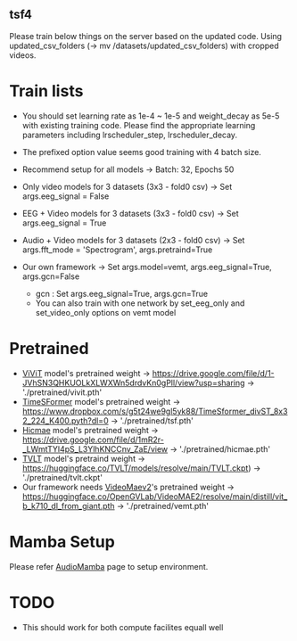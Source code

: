 ## tsf4

Please train below things on the server based on the updated code.
Using updated_csv_folders (-> mv /datasets/updated_csv_folders) with cropped videos.

# Train lists
- You should set learning rate as 1e-4 ~ 1e-5 and weight_decay as 5e-5 with existing training code. Please find the appropriate learning parameters including lrscheduler_step, lrscheduler_decay.
- The prefixed option value seems good training with 4 batch size.
- Recommend setup for all models -> Batch: 32, Epochs 50

  
- Only video models for 3 datasets (3x3 - fold0 csv) -> Set args.eeg_signal = False
- EEG + Video models for 3 datasets (3x3 - fold0 csv) -> Set args.eeg_signal = True

- Audio + Video models for 3 datasets (2x3 - fold0 csv) -> Set args.fft_mode = 'Spectrogram', args.pretraind=True

- Our own framework -> Set args.model=vemt, args.eeg_signal=True, args.gcn=False
  + gcn : Set args.eeg_signal=True, args.gcn=True
  + You can also train with one network by set_eeg_only and set_video_only options on vemt model


# Pretrained
- [ViViT](https://github.com/rishikksh20/ViViT-pytorch) model's pretrained weight -> https://drive.google.com/file/d/1-JVhSN3QHKUOLkXLWXWn5drdvKn0gPll/view?usp=sharing -> './pretrained/vivit.pth'
- [TimeSFormer](https://github.com/facebookresearch/TimeSformer) model's pretrained weight -> https://www.dropbox.com/s/g5t24we9gl5yk88/TimeSformer_divST_8x32_224_K400.pyth?dl=0 -> './pretrained/tsf.pth'
- [Hicmae](https://dl.acm.org/doi/10.1016/j.inffus.2024.102382) model's pretrained weight -> https://drive.google.com/file/d/1mR2r-_LWmtTYl4pS_L3YlhKNCCnv_ZaE/view -> './pretrained/hicmae.pth'
- [TVLT](https://proceedings.neurips.cc/paper_files/paper/2022/file/3ea3134345f2e6228a29f35b86bce24d-Paper-Conference.pdf) model's pretraind weight -> https://huggingface.co/TVLT/models/resolve/main/TVLT.ckpt) -> './pretrained/tvlt.ckpt'
- Our framework needs [VideoMaev2](https://github.com/OpenGVLab/VideoMAEv2/tree/master)'s pretrained weight -> https://huggingface.co/OpenGVLab/VideoMAE2/resolve/main/distill/vit_b_k710_dl_from_giant.pth -> './pretrained/vemt.pth'

# Mamba Setup
Please refer [AudioMamba](https://github.com/kaistmm/Audio-Mamba-AuM) page to setup environment.

# TODO
- This should work for both compute facilites equall well
